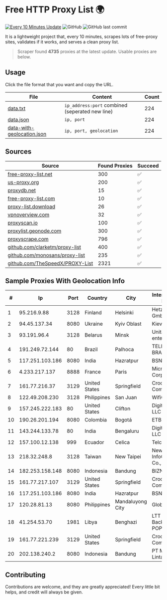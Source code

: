
# Free HTTP Proxy List 🌍

[![Every 10 Minutes Update](https://github.com/mertguvencli/http-proxy-list/actions/workflows/main.yml/badge.svg?branch=main)](https://github.com/mertguvencli/http-proxy-list/actions/workflows/main.yml)
![GitHub](https://img.shields.io/github/license/mertguvencli/http-proxy-list)
![GitHub last commit](https://img.shields.io/github/last-commit/mertguvencli/http-proxy-list)

It is a lightweight project that, every 10 minutes, scrapes lots of free-proxy sites, validates if it works, and serves a clean proxy list.


> Scraper found **4735** proxies at the latest update. Usable proxies are below.

## Usage

Click the file format that you want and copy the URL.


|File|Content|Count|
|----|-------|-----|
|[data.txt](https://raw.githubusercontent.com/mertguvencli/http-proxy-list/main/proxy-list/data.txt)|`ip_address:port` combined (seperated new line)|224|
|[data.json](https://raw.githubusercontent.com/mertguvencli/http-proxy-list/main/proxy-list/data.json)|`ip, port`|224|
|[data-with-geolocation.json](https://raw.githubusercontent.com/mertguvencli/http-proxy-list/main/proxy-list/data-with-geolocation.json)|`ip, port, geolocation`|224|

## Sources

|Source|Found Proxies|Succeed|
|------|-------------|-------|
|[free-proxy-list.net](https://free-proxy-list.net)|300|✅|
|[us-proxy.org](https://www.us-proxy.org)|200|✅|
|[proxydb.net](http://proxydb.net)|15|✅|
|[free-proxy-list.com](https://free-proxy-list.com/?page=&port=&type%5B%5D=http&type%5B%5D=https&up_time=0&search=Search)|10|✅|
|[proxy-list.download](https://www.proxy-list.download/HTTP)|26|✅|
|[vpnoverview.com](https://vpnoverview.com/privacy/anonymous-browsing/free-proxy-servers)|32|✅|
|[proxyscan.io](https://www.proxyscan.io)|100|✅|
|[proxylist.geonode.com](https://proxylist.geonode.com/api/proxy-list?limit=300&page=1&sort_by=lastChecked&sort_type=desc&protocols=http,https)|300|✅|
|[proxyscrape.com](https://api.proxyscrape.com/v2/?request=displayproxies&protocol=http&timeout=10000&country=all&ssl=all&anonymity=all)|796|✅|
|[github.com/clarketm/proxy-list](https://raw.githubusercontent.com/clarketm/proxy-list/master/proxy-list-raw.txt)|400|✅|
|[github.com/monosans/proxy-list](https://raw.githubusercontent.com/monosans/proxy-list/main/proxies/http.txt)|235|✅|
|[github.com/TheSpeedX/PROXY-List](https://raw.githubusercontent.com/TheSpeedX/PROXY-List/master/http.txt)|2321|✅|


## Sample Proxies With Geolocation Info

|#|Ip|Port|Country|City|Internet Service Provider|
|-|--|----|-------|----|-------------------------|
|1|95.216.9.88|3128|Finland|Helsinki|Hetzner Online GmbH|
|2|94.45.137.34|8080|Ukraine|Kyiv Oblast|Kievline LLC|
|3|93.191.96.4|3128|Belarus|Minsk|Unitary enterprise A1|
|4|191.249.72.144|80|Brazil|Palhoca|TELEFÔNICA BRASIL S.A|
|5|117.251.103.186|8080|India|Hazratpur|BSNL Internet|
|6|4.233.217.137|8888|France|Paris|Microsoft Corporation|
|7|161.77.216.37|3129|United States|Springfield|Crocker Communications|
|8|122.49.208.230|3128|Philippines|San Juan|WifiCity, Inc|
|9|157.245.222.183|80|United States|Clifton|DigitalOcean, LLC|
|10|190.26.201.194|8080|Colombia|Bogotá|ETB - Colombia|
|11|143.244.133.78|80|India|Bengaluru|DigitalOcean, LLC|
|12|157.100.12.138|999|Ecuador|Celica|Telconet S.A|
|13|218.32.248.8|3128|Taiwan|New Taipei|New Centry InfoComm Tech. Co., Ltd.|
|14|182.253.158.148|8080|Indonesia|Bandung|BIZNET|
|15|161.77.217.107|3129|United States|Springfield|Crocker Communications|
|16|117.251.103.186|8080|India|Hazratpur|BSNL Internet|
|17|120.28.81.13|8080|Philippines|Mandaluyong City|Globe Telecom|
|18|41.254.53.70|1981|Libya|Benghazi|LTT Network Backbone and POPs|
|19|161.77.221.239|3129|United States|Springfield|Crocker Communications|
|20|202.138.240.2|8080|Indonesia|Bandung|PT Melvar Lintasnusa|



## Contributing

Contributions are welcome, and they are greatly appreciated! Every
little bit helps, and credit will always be given.


